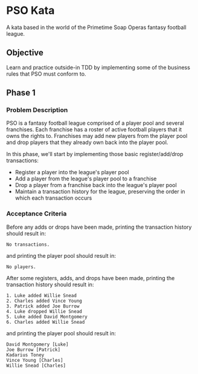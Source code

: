# PSO Kata
A kata based in the world of the Primetime Soap Operas fantasy football league.

## Objective
Learn and practice outside-in TDD by implementing some of the business rules that PSO must conform to.

## Phase 1
### Problem Description
PSO is a fantasy football league comprised of a player pool and several franchises. Each franchise has a roster of active football players that it owns the rights to. Franchises may add new players from the player pool and drop players that they already own back into the player pool.

In this phase, we'll start by implementing those basic register/add/drop transactions:

* Register a player into the league's player pool
* Add a player from the league's player pool to a franchise
* Drop a player from a franchise back into the league's player pool
* Maintain a transaction history for the league, preserving the order in which each transaction occurs

### Acceptance Criteria
Before any adds or drops have been made, printing the transaction history should result in:

```
No transactions.
```

and printing the player pool should result in:

```
No players.
```

After some registers, adds, and drops have been made, printing the transaction history should result in:

```
1. Luke added Willie Snead
2. Charles added Vince Young
3. Patrick added Joe Burrow
4. Luke dropped Willie Snead
5. Luke added David Montgomery
6. Charles added Willie Snead
```

and printing the player pool should result in:

```
David Montgomery [Luke]
Joe Burrow [Patrick]
Kadarius Toney
Vince Young [Charles]
Willie Snead [Charles]
```
